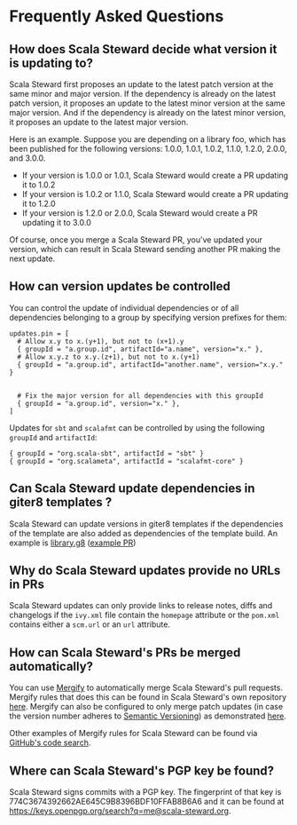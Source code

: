 # Frequently Asked Questions

## How does Scala Steward decide what version it is updating to?

Scala Steward first proposes an update to the latest patch version at the
same minor and major version. If the dependency is already on the latest patch
version, it proposes an update to the latest minor version at the same major
version. And if the dependency is already on the latest minor version, it
proposes an update to the latest major version.

Here is an example. Suppose you are depending on a library foo, which has been
published for the following versions: 1.0.0, 1.0.1, 1.0.2, 1.1.0, 1.2.0, 2.0.0,
and 3.0.0.

* If your version is 1.0.0 or 1.0.1, Scala Steward would create a PR updating it to 1.0.2
* If your version is 1.0.2 or 1.1.0, Scala Steward would create a PR updating it to 1.2.0
* If your version is 1.2.0 or 2.0.0, Scala Steward would create a PR updating it to 3.0.0

Of course, once you merge a Scala Steward PR, you've updated your version,
which can result in Scala Steward sending another PR making the next update.

## How can version updates be controlled

You can control the update of individual dependencies or of all dependencies
belonging to a group by specifying version prefixes for them:

```properties
updates.pin = [
  # Allow x.y to x.(y+1), but not to (x+1).y
  { groupId = "a.group.id", artifactId="a.name", version="x." },
  # Allow x.y.z to x.y.(z+1), but not to x.(y+1)
  { groupId = "a.group.id", artifactId="another.name", version="x.y." }


  # Fix the major version for all dependencies with this groupId
  { groupId = "a.group.id", version="x." },
]
```

Updates for `sbt` and `scalafmt` can be controlled by using the following `groupId` and `artifactId`:
```properties
{ groupId = "org.scala-sbt", artifactId = "sbt" }
{ groupId = "org.scalameta", artifactId = "scalafmt-core" }
```

## Can Scala Steward update dependencies in giter8 templates ?

Scala Steward can update versions in giter8 templates if the dependencies of the template 
are also added as dependencies of the template build.
An example is [library.g8](https://github.com/ChristopherDavenport/library.g8) ([example PR](https://github.com/ChristopherDavenport/library.g8/pull/100/files))

## Why do Scala Steward updates provide no URLs in PRs

Scala Steward updates can only provide links to release notes, diffs and changelogs if
the `ivy.xml` file contain the `homepage` attribute or the `pom.xml` contains either
a  `scm.url` or an `url` attribute.

## How can Scala Steward's PRs be merged automatically?

You can use [Mergify](https://mergify.io) to automatically merge Scala Steward's
pull requests. Mergify rules that does this can be found in Scala Steward's own
repository [here](https://github.com/fthomas/scala-steward/blob/master/.mergify.yml).
Mergify can also be configured to only merge patch updates (in case the version
number adheres to [Semantic Versioning](https://semver.org/)) as demonstrated
[here](https://github.com/fthomas/refined/blob/master/.mergify.yml).

Other examples of Mergify rules for Scala Steward can be found via
[GitHub's code search](https://github.com/search?p=6&q=%22author%3Dscala-steward%22+filename%3A.mergify.yml&type=Code).

## Where can Scala Steward's PGP key be found?

Scala Steward signs commits with a PGP key. The fingerprint of that key is
774C3674392662AE645C9B8396BDF10FFAB8B6A6 and it can be found at
https://keys.openpgp.org/search?q=me@scala-steward.org.
